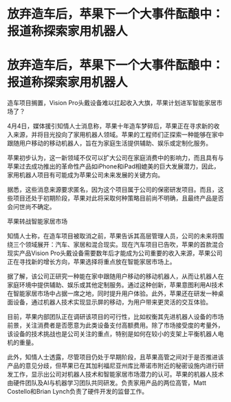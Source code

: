 # 放弃造车后，苹果下一个大事件酝酿中：报道称探索家用机器人

# 放弃造车后，苹果下一个大事件酝酿中：报道称探索家用机器人

造车项目搁置，Vision Pro头戴设备难以扛起收入大旗，苹果计划进军智能家居市场了？

4月4日，媒体援引知情人士消息称，苹果十年造车梦碎后，苹果正在寻求新的收入来源，并将目光投向了家用机器人领域。苹果的工程师们正探索一种能够在家中跟随用户移动的移动机器人，旨在为家庭生活提供辅助、娱乐或定制化服务。

苹果初步认为，这一新领域不仅可以扩大公司在家庭消费中的影响力，而且具有与苹果过去成功推出的革命性产品如iPhone和iPad相媲美的巨大发展潜力，因此，家用机器人项目有可能成为苹果公司未来发展的关键方向。

据悉，这些消息来源要求匿名，因为这个项目属于公司的保密研发项目。而且，这些项目还处于初期阶段，苹果对此将采取何种策略目前尚不明确，且最终产品是否会问世尚不确定。

苹果转战智能家居市场

知情人士称，在造车项目被取消之前，苹果告诉其高层管理人员，公司的未来将围绕三个领域展开：汽车、家居和混合现实。现在汽车项目已告吹，苹果的首款混合现实产品Vision
Pro头戴设备需要数年后才能成为公司重要的收入来源，苹果公司正在寻找新的增长方向，苹果选择将重点放在智能家居市场上。

据了解，该公司正研究一种能在家中跟随用户移动的移动机器人，从而让机器人在家庭环境中提供辅助、娱乐或其他定制服务。通过这种创新，苹果意图利用AI技术在智能家居市场中占据一席之地，同时提升用户体验。此外，苹果还在研发一种桌面设备，通过机器人技术实现显示屏的移动，为用户带来更灵活的交互体验。

目前，苹果内部团队正在调研该项目的可行性，比如权衡其先进机器人设备的市场前景，关注消费者是否愿意为此类设备支付高额费用。除了市场接受度的考量外，该设备的技术挑战也是公司关注的重点，特别是如何在较小的支架上平衡机器人电机的重量。

此外，知情人士透露，尽管项目仍处于早期阶段，且苹果高管之间对于是否推进该产品的意见分歧，但苹果已在其加利福尼亚州库比蒂诺市附近的秘密设施内进行研发工作，显示出公司对机器人技术和智能家居市场潜力的认可。苹果的机器人技术由硬件团队及AI与机器学习团队共同研发。负责家用产品的两位高管，Matt
Costello和Brian Lynch负责了硬件开发的监督工作。

